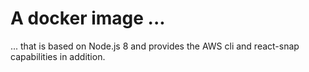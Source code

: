 # A docker image ...

... that is based on Node.js 8 and provides the AWS cli and react-snap
capabilities in addition.
